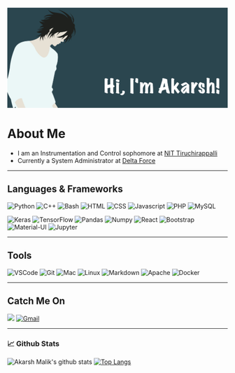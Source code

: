![](images/akarshmalik.jpg)
# About Me
- I am an Instrumentation and Control sophomore at <a href="https://www.nitt.edu" target="_ ">NIT Tiruchirappalli</a> 
- Currently a System Administrator at <a href="https://delta.nitt.edu/" target="_ ">Delta Force</a> 

<hr></hr>
<h2 align="left">Languages & Frameworks</h2>

![Python](https://img.shields.io/badge/python%20-%231572B6.svg?&style=for-the-badge&logo=python&logoColor=white)
![C++](https://img.shields.io/badge/c++%20-%2300599C.svg?&style=for-the-badge&logo=c%2B%2B&ogoColor=white)
![Bash](https://img.shields.io/badge/shell_script%20-%23121011.svg?&style=for-the-badge&logo=gnu-bash&logoColor=white)
![HTML](https://img.shields.io/badge/html%20-%23E34F26.svg?&style=for-the-badge&logo=html5&logoColor=white)
![CSS](https://img.shields.io/badge/css%20-%231572B6.svg?&style=for-the-badge&logo=css3&logoColor=white)
![Javascript](https://img.shields.io/badge/-Javascript-ffb400?style=for-the-badge&logo=javascript&logoColor=ffff3f)
![PHP](https://img.shields.io/badge/php-%23777BB4.svg?&style=for-the-badge&logo=php&logoColor=white)
![MySQL](https://img.shields.io/badge/mysql-%2300f.svg?&style=for-the-badge&logo=mysql&logoColor=white)

![Keras](https://img.shields.io/badge/Keras%20-%23D00000.svg?&style=for-the-badge&logo=Keras&logoColor=white)
![TensorFlow](https://img.shields.io/badge/TensorFlow%20-%23FF6F00.svg?&style=for-the-badge&logo=TensorFlow&logoColor=white)
![Pandas](https://img.shields.io/badge/pandas%20-%23150458.svg?&style=for-the-badge&logo=pandas&logoColor=white)
![Numpy](https://img.shields.io/badge/numpy%20-%23013243.svg?&style=for-the-badge&logo=numpy&logoColor=white)
![React](https://img.shields.io/badge/react%20-%2320232a.svg?&style=for-the-badge&logo=react&logoColor=%2361DAFB)
![Bootstrap](https://img.shields.io/badge/bootstrap%20-%23563D7C.svg?&style=for-the-badge&logo=bootstrap&logoColor=white)
![Material-UI](https://img.shields.io/badge/material%20ui%20-%230081CB.svg?&style=for-the-badge&logo=material-ui&logoColor=white)
![Jupyter](https://img.shields.io/badge/Jupyter%20-%23F37626.svg?&style=for-the-badge&logo=Jupyter&logoColor=white)

<hr></hr>
<h2 align="left">Tools</h2>

![VSCode](https://img.shields.io/badge/-vscode-00a8e8?style=for-the-badge&logo=visual-studio-code)
![Git](https://img.shields.io/badge/git%20-%23F05033.svg?&style=for-the-badge&logo=git&logoColor=white)
![Mac](https://img.shields.io/badge/-apple-333333?style=for-the-badge&logo=apple)
![Linux](https://img.shields.io/badge/-linux-772953?style=for-the-badge&logo=linux)
![Markdown](https://img.shields.io/badge/markdown-%23000000.svg?&style=for-the-badge&logo=markdown&logoColor=white)
![Apache](https://img.shields.io/badge/apache%20-%23D42029.svg?&style=for-the-badge&logo=apache&logoColor=white)
![Docker](https://img.shields.io/badge/docker%20-%230db7ed.svg?&style=for-the-badge&logo=docker&logoColor=white)

<hr></hr>
<h2 align="left">Catch Me On</h2>
<a href="https://www.linkedin.com/in/akarsh-malik-911221193/"><img src="https://img.shields.io/badge/Linkedin-malikakarsh-blue?logo=linkedin&style=for-the-badge"></a>
<a href="mailto:malikakarsh@gmail.com"><img alt="Gmail" src="https://img.shields.io/badge/Gmail-D14836?style=for-the-badge&logo=gmail&logoColor=white" /></a>

___

### 📈 **Github Stats**
![Akarsh Malik's github stats](https://github-readme-stats.vercel.app/api?username=malikakarsh&count_private=true&show_icons=true&hide_border=false&bg_color=00000000&text_color=3385c7&title_color=3385c7&icon_color=3385c7)
[![Top Langs](https://github-readme-stats.vercel.app/api/top-langs/?username=malikakarsh&&count_private=true&langs_count=10&hide_border=false&bg_color=00000000&text_color=3385c7&title_color=3385c7&icon_color=3385c7)](https://github.com/malikakarsh/github-readme-stats)
